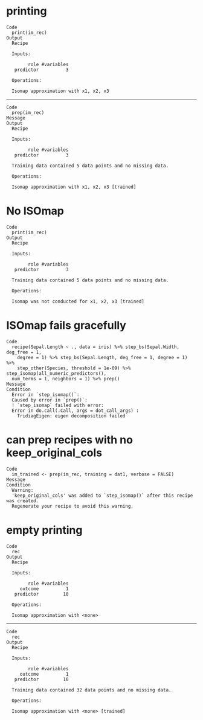 # printing

    Code
      print(im_rec)
    Output
      Recipe
      
      Inputs:
      
            role #variables
       predictor          3
      
      Operations:
      
      Isomap approximation with x1, x2, x3

---

    Code
      prep(im_rec)
    Message
    Output
      Recipe
      
      Inputs:
      
            role #variables
       predictor          3
      
      Training data contained 5 data points and no missing data.
      
      Operations:
      
      Isomap approximation with x1, x2, x3 [trained]

# No ISOmap

    Code
      print(im_rec)
    Output
      Recipe
      
      Inputs:
      
            role #variables
       predictor          3
      
      Training data contained 5 data points and no missing data.
      
      Operations:
      
      Isomap was not conducted for x1, x2, x3 [trained]

# ISOmap fails gracefully

    Code
      recipe(Sepal.Length ~ ., data = iris) %>% step_bs(Sepal.Width, deg_free = 1,
        degree = 1) %>% step_bs(Sepal.Length, deg_free = 1, degree = 1) %>%
        step_other(Species, threshold = 1e-09) %>% step_isomap(all_numeric_predictors(),
      num_terms = 1, neighbors = 1) %>% prep()
    Message
    Condition
      Error in `step_isomap()`:
      Caused by error in `prep()`:
      ! `step_isomap` failed with error:
      Error in do.call(.Call, args = dot_call_args) : 
        TridiagEigen: eigen decomposition failed

# can prep recipes with no keep_original_cols

    Code
      im_trained <- prep(im_rec, training = dat1, verbose = FALSE)
    Message
    Condition
      Warning:
      'keep_original_cols' was added to `step_isomap()` after this recipe was created.
      Regenerate your recipe to avoid this warning.

# empty printing

    Code
      rec
    Output
      Recipe
      
      Inputs:
      
            role #variables
         outcome          1
       predictor         10
      
      Operations:
      
      Isomap approximation with <none>

---

    Code
      rec
    Output
      Recipe
      
      Inputs:
      
            role #variables
         outcome          1
       predictor         10
      
      Training data contained 32 data points and no missing data.
      
      Operations:
      
      Isomap approximation with <none> [trained]

